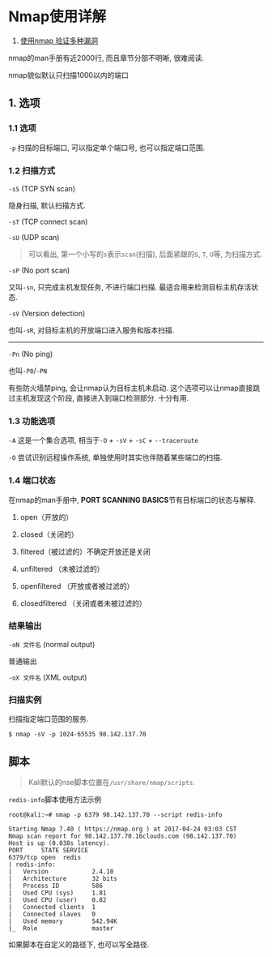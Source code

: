 # Nmap使用详解

1. [使用nmap 验证多种漏洞](http://blog.csdn.net/qq_29277155/article/details/50977143)

nmap的man手册有近2000行, 而且章节分部不明晰, 很难阅读.

nmap貌似默认只扫描1000以内的端口

## 1. 选项

### 1.1 选项

`-p` 扫描的目标端口, 可以指定单个端口号, 也可以指定端口范围.

### 1.2 扫描方式

`-sS` (TCP SYN scan)

隐身扫描, 默认扫描方式.

`-sT` (TCP connect scan)

`-sU` (UDP scan)

> 可以看出, 第一个小写的`s`表示`scan`(扫描), 后面紧跟的`S`, `T`, `U`等, 为扫描方式. 

`-sP` (No port scan)

又叫`-sn`, 只完成主机发现任务, 不进行端口扫描. 最适合用来检测目标主机存活状态.

`-sV` (Version detection)

也叫`-sR`, 对目标主机的开放端口进入服务和版本扫描.

------

`-Pn` (No ping)

也叫`-P0`/`-PN`

有些防火墙禁ping, 会让nmap认为目标主机未启动. 这个选项可以让nmap直接跳过主机发现这个阶段, 直接进入到端口检测部分. 十分有用.

### 1.3 功能选项

`-A` 这是一个集合选项, 相当于`-O` + `-sV` + `-sC` + `--traceroute`

`-O` 尝试识别远程操作系统, 单独使用时其实也伴随着某些端口的扫描.


### 1.4 端口状态

在nmap的man手册中, **PORT SCANNING BASICS**节有目标端口的状态与解释.

1. open（开放的）

2. closed（关闭的）

3. filtered（被过滤的）不确定开放还是关闭

4. unfiltered （未被过滤的）

5. openfiltered （开放或者被过滤的）

6. closedfiltered （关闭或者未被过滤的）

### 结果输出

`-oN 文件名` (normal output)

普通输出

`-oX 文件名` (XML output)

### 扫描实例

扫描指定端口范围的服务. 

```
$ nmap -sV -p 1024-65535 98.142.137.70
```

## 脚本

> Kali默认的nse脚本位置在`/usr/share/nmap/scripts`.

`redis-info`脚本使用方法示例

```
root@kali:~# nmap -p 6379 98.142.137.70 --script redis-info

Starting Nmap 7.40 ( https://nmap.org ) at 2017-04-24 03:03 CST
Nmap scan report for 98.142.137.70.16clouds.com (98.142.137.70)
Host is up (0.038s latency).
PORT     STATE SERVICE
6379/tcp open  redis
| redis-info: 
|   Version            2.4.10
|   Architecture       32 bits
|   Process ID         586
|   Used CPU (sys)     1.81
|   Used CPU (user)    0.82
|   Connected clients  1
|   Connected slaves   0
|   Used memory        542.94K
|_  Role               master
```

如果脚本在自定义的路径下, 也可以写全路径.